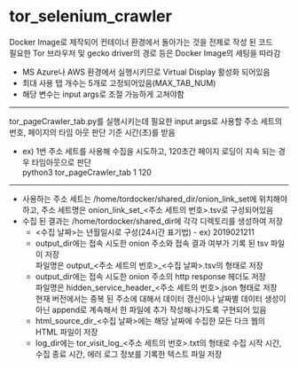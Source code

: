 # tor_selenium_crawler

Docker Image로 제작되어 컨테이너 환경에서 돌아가는 것을 전제로 작성 된 코드  
필요한 Tor 브라우저 및 gecko driver의 경로 등은 Docker Image의 세팅을 따라감  

* MS Azure나 AWS 환경에서 실행시키므로 Virtual Display 활성화 되어있음  
* 최대 사용 탭 개수는 5개로 고정되어있음(MAX_TAB_NUM)  
* 해당 변수는 input args로 조절 가능하게 고쳐야함

---

tor_pageCrawler_tab.py를 실행시키는데 필요한 input args로 사용할 주소 세트의 번호, 페이지의 타임 아웃 판단 기준 시간(초)를 받음  
* ex) 1번 주소 세트를 사용해 수집을 시도하고, 120초간 페이지 로딩이 지속 되는 경우 타임아웃으로 판단  
  python3 tor_pageCrawler_tab 1 120  
  
---

* 사용하는 주소 세트는 /home/tordocker/shared_dir/onion_link_set에 위치해야하고, 주소 세트명은 onion_link_set_<주소 세트의 번호>.tsv로 구성되어있음  
* 수집 된 결과는 /home/tordocker/shared_dir에 각각 디렉토리를 생성하여 저장
  * <수집 날짜>는 년월일시로 구성(24시간 표기법) - ex) 2019021211
  * output_dir에는 접속 시도한 onion 주소와 접속 결과 여부가 기록 된 tsv 파일이 저장  
    파일명은 output_<주소 세트의 번호>_<수집 날짜>.tsv의 형태로 저장  
  * output_dir에는 접속 시도한 onion 주소의 http response 헤더도 저장  
    파일명은 hidden_service_header_<주소 세트의 번호>.json 형태로 저장  
    현재 버전에서는 중복 된 주소에 대해서 데이터 갱신이나 날짜별 데이터 생성이 아닌 append로 계속해서 한 파일에 추가 작성해나가도록 구현되어 있음
  * html_source_dir_<수집 날짜>에는 해당 날짜에 수집한 모든 다크 웹의 HTML 파일이 저장
  * log_dir에는 tor_visit_log_<주소 세트의 번호>.txt의 형태로 수집 시작 시간, 수집 종료 시간, 에러 로그 정보를 기록한 텍스트 파일 저장

